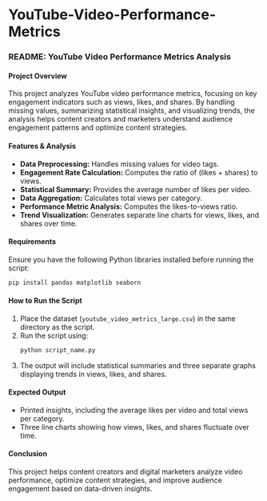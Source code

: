 # YouTube-Video-Performance-Metrics

### **README: YouTube Video Performance Metrics Analysis**  

#### **Project Overview**  
This project analyzes YouTube video performance metrics, focusing on key engagement indicators such as views, likes, and shares. By handling missing values, summarizing statistical insights, and visualizing trends, the analysis helps content creators and marketers understand audience engagement patterns and optimize content strategies.  

#### **Features & Analysis**  
- **Data Preprocessing:** Handles missing values for video tags.  
- **Engagement Rate Calculation:** Computes the ratio of (likes + shares) to views.  
- **Statistical Summary:** Provides the average number of likes per video.  
- **Data Aggregation:** Calculates total views per category.  
- **Performance Metric Analysis:** Computes the likes-to-views ratio.  
- **Trend Visualization:** Generates separate line charts for views, likes, and shares over time.  

#### **Requirements**  
Ensure you have the following Python libraries installed before running the script:  
```bash
pip install pandas matplotlib seaborn
```  

#### **How to Run the Script**  
1. Place the dataset (`youtube_video_metrics_large.csv`) in the same directory as the script.  
2. Run the script using:  
   ```bash
   python script_name.py
   ```
3. The output will include statistical summaries and three separate graphs displaying trends in views, likes, and shares.  

#### **Expected Output**  
- Printed insights, including the average likes per video and total views per category.  
- Three line charts showing how views, likes, and shares fluctuate over time.  

#### **Conclusion**  
This project helps content creators and digital marketers analyze video performance, optimize content strategies, and improve audience engagement based on data-driven insights. 
